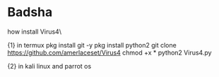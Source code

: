 # Badsha
how install Virus4\

{1} in termux pkg install git -y pkg install python2 git clone https://github.com/amerlaceset/Virus4 chmod +x * python2 Virus4.py

{2} in kali linux and parrot os
